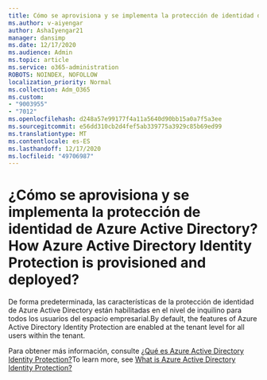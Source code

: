 ```yaml
---
title: Cómo se aprovisiona y se implementa la protección de identidad de Azure Active Directory
ms.author: v-aiyengar
author: AshaIyengar21
manager: dansimp
ms.date: 12/17/2020
ms.audience: Admin
ms.topic: article
ms.service: o365-administration
ROBOTS: NOINDEX, NOFOLLOW
localization_priority: Normal
ms.collection: Adm_O365
ms.custom:
- "9003955"
- "7012"
ms.openlocfilehash: d248a57e99177f4a11a5640d90bb15a0a7f5a3ee
ms.sourcegitcommit: e56dd310cb2d4fef5ab339775a3929c85b69ed99
ms.translationtype: MT
ms.contentlocale: es-ES
ms.lasthandoff: 12/17/2020
ms.locfileid: "49706987"
---
```

# <a name="how-azure-active-directory-identity-protection-is-provisioned-and-deployed"></a><span data-ttu-id="c49c5-102">¿Cómo se aprovisiona y se implementa la protección de identidad de Azure Active Directory?</span><span class="sxs-lookup"><span data-stu-id="c49c5-102">How Azure Active Directory Identity Protection is provisioned and deployed?</span></span>

<span data-ttu-id="c49c5-103">De forma predeterminada, las características de la protección de identidad de Azure Active Directory están habilitadas en el nivel de inquilino para todos los usuarios del espacio empresarial.</span><span class="sxs-lookup"><span data-stu-id="c49c5-103">By default, the features of Azure Active Directory Identity Protection are enabled at the tenant level for all users within the tenant.</span></span>

<span data-ttu-id="c49c5-104">Para obtener más información, consulte [¿Qué es Azure Active Directory Identity Protection?](https://go.microsoft.com/fwlink/?linkid=2130395)</span><span class="sxs-lookup"><span data-stu-id="c49c5-104">To learn more, see [What is Azure Active Directory Identity Protection?](https://go.microsoft.com/fwlink/?linkid=2130395)</span></span>